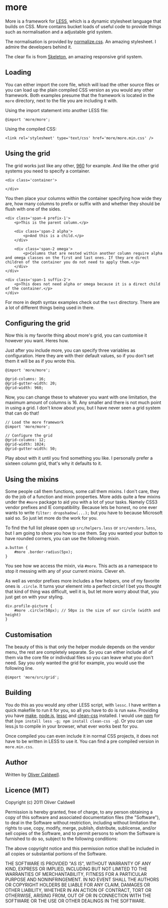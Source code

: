 # more

More is a framework for [LESS](http://lesscss.org/), which is a dynamic stylesheet language that builds on CSS. More contains bucket loads of useful code to provide things such as normalisation and a adjustable grid system.

The normalisation is provided by [normalize.css](https://github.com/necolas/normalize.css). An amazing stylesheet. I admire the developers behind it.

The clear fix is from [Skeleton](https://github.com/dhgamache/Skeleton), an amazing responsive grid system.

## Loading

You can either import the core file, which will load the other source files or you can load up the plain compiled CSS version as you would any other framework. Both examples presume that the framework is located in the `more` directory, next to the file you are including it with.

Using the import statement into another LESS file:

	@import 'more/more';

Using the compiled CSS:

	<link rel='stylesheet' type='text/css' href='more/more.min.css' />

## Using the grid

The grid works just like any other, [960](http://960.gs/) for example. And like the other grid systems you need to specify a container.

	<div class='container'>
		
	</div>

You then place your columns within the container specifying how wide they are, how many columns to prefix or suffix with and whether they should be flush with one of the sides.

	<div class='span-4 prefix-1'>
		<p>This is the parent column.</p>
		
		<div class='span-2 alpha'>
			<p>And this is a child.</p>
		</div>
		
		<div class='span-2 omega'>
			<p>Columns that are nested within another column require alpha and omega classes on the first and last ones. If they are direct children of the container you do not need to apply them.</p>
		</div>
	</div>
	
	<div class='span-1 suffix-2'>
		<p>This does not need alpha or omega because it is a direct child of the container.</p>
	</div>

For more in depth syntax examples check out the `test` directory. There are a lot of different things being used in there.

## Configuring the grid

Now this is my favorite thing about more's grid, you can customise it however you want. Heres how.

Just after you include more, you can specify three variables as configuration. Here they are with their default values, so if you don't set them it will be as if you wrote this.

	@import 'more/more';
	
	@grid-columns: 16;
	@grid-gutter-width: 20;
	@grid-width: 960;

Now, you can change these to whatever you want with one limitation, the maximum amount of columns is 16. Any smaller and there is not much point in using a grid. I don't know about you, but I have never seen a grid system that can do that!

	// Load the more framework
	@import 'more/more';
	
	// Configure the grid
	@grid-columns: 12;
	@grid-width: 1024;
	@grid-gutter-width: 50;

Play about with it until you find something you like. I personally prefer a sixteen column grid, that's why it defaults to it.

## Using the mixins

Some people call them functions, some call them mixins. I don't care, they do the job of a function and mixin properties. More adds quite a few mixins under the `#more` package to aid you with a lot of your tasks. Namely CSS3 vendor prefixes and IE compatibility. Because lets be honest, no one ever wants to write `filter: dropshadow(...);` but you have to because Microsoft said so. So just let more do the work for you.

To find the full list please open up `src/helpers.less` or `src/vendors.less`, but I am going to show you how to use them. Say you wanted your button to have rounded corners, you can use the following mixin.

	a.button {
		#more .border-radius(5px);
	}

You see how we access the mixin, via `#more`. This acts as a namespace to stop it messing with any of your current mixins. Clever eh.

As well as vendor prefixes more includes a few helpers, one of my favorite ones is `.circle`. It turns your element into a perfect circle! I bet you thought that kind of thing was difficult, well it is, but let more worry about that, you just get on with your styling.

	div.profile-picture {
		#more .circle(50px); // 50px is the size of our circle (width and height)
	}

## Customisation

The beauty of this is that only the helper module depends on the vendor menu, the rest are completely separate. So you can either include all of them via the core file or individual files so you can leave what you don't need. Say you only wanted the grid for example, you would use the following line.

	@import 'more/src/grid';

## Building

You do this as you would any other LESS script, with `lessc`. I have written a quick makefile to run it for you, so all you have to do is run `make`. Providing you have [make](http://www.gnu.org/s/make/), [node.js](http://nodejs.org/), [lessc](https://github.com/cloudhead/less.js) and [clean-css](https://github.com/GoalSmashers/clean-css) installed. I would use [npm](http://npmjs.org/) for that (`npm install less -g; npm install clean-css -g`). Or you can use less.js to compile in your browser, what ever works best for you.

Once compiled you can even include it in normal CSS projects, it does not have to be written in LESS to use it. You can find a pre compiled version in `more.min.css`.

## Author

Written by [Oliver Caldwell](http://olivercaldwell.co.uk/).

## Licence (MIT)

Copyright (c) 2011 Oliver Caldwell

Permission is hereby granted, free of charge, to any person obtaining a copy of this software and associated documentation files (the "Software"), to deal in the Software without restriction, including without limitation the rights to use, copy, modify, merge, publish, distribute, sublicense, and/or sell copies of the Software, and to permit persons to whom the Software is furnished to do so, subject to the following conditions:

The above copyright notice and this permission notice shall be included in all copies or substantial portions of the Software.

THE SOFTWARE IS PROVIDED "AS IS", WITHOUT WARRANTY OF ANY KIND, EXPRESS OR IMPLIED, INCLUDING BUT NOT LIMITED TO THE WARRANTIES OF MERCHANTABILITY, FITNESS FOR A PARTICULAR PURPOSE AND NONINFRINGEMENT. IN NO EVENT SHALL THE AUTHORS OR COPYRIGHT HOLDERS BE LIABLE FOR ANY CLAIM, DAMAGES OR OTHER LIABILITY, WHETHER IN AN ACTION OF CONTRACT, TORT OR OTHERWISE, ARISING FROM, OUT OF OR IN CONNECTION WITH THE SOFTWARE OR THE USE OR OTHER DEALINGS IN THE SOFTWARE.